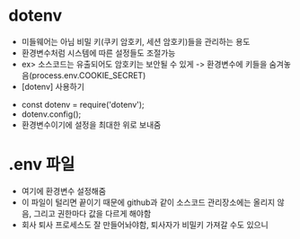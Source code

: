 # dotenv
- 미들웨어는 아님 비밀 키(쿠키 암호키, 세션 암호키)들을 관리하는 용도
- 환경변수처럼 시스템에 따른 설정들도 조절가능
- ex> 소스코드는 유출되어도 암호키는 보안될 수 있게 -> 환경변수에 키들을 숨겨놓음(process.env.COOKIE_SECRET)
- [dotenv] 사용하기
+ const dotenv = require('dotenv');
+ dotenv.config();
+ 환경변수이기에 설정을 최대한 위로 보내줌

# .env 파일
- 여기에 환경변수 설정해줌
- 이 파일이 털리면 끝이기 때문에 github과 같이 소스코드 관리장소에는 올리지 않음, 그리고 권한마다 값을 다르게 해야함
- 회사 퇴사 프로세스도 잘 만들어놔야함, 퇴사자가 비밀키 가져갈 수도 있으니